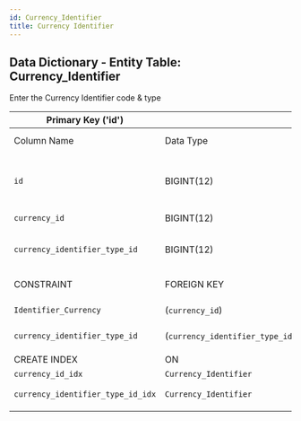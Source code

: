 ```yaml
---
id: Currency_Identifier
title: Currency Identifier
---
```


## Data Dictionary - Entity Table: Currency_Identifier

Enter the Currency Identifier code & type

| Primary Key ('id')||ENGINE = InnoDB|||
|---|---|---|---|---|
|Column Name|Data Type|PK Primary Key, NN-Not Null, Null|Example|Comments|
||
|`id`|BIGINT(12)|PK, NN|1|PrimaryKey-ID (auto creates),'Contains the external identifier of credit limits'|
|`currency_id`|BIGINT(12)|NotNull| 2|Relates to Currency Table|
|`currency_identifier_type_id`|BIGINT(12)|NotNull|12|See Currency_Identifier_Type Table|
||
|CONSTRAINT|FOREIGN KEY|REFERENCES|ON DELETE|ON UPDATE|
|`Identifier_Currency`|(`currency_id`)|`Currency` (`id`)|NO ACTION|NO ACTION|
|`currency_identifier_type_id`|(`currency_identifier_type_id`)|`Currency_Identifier_Type` (`id`)|NO ACTION|NO ACTION|
||
|CREATE INDEX|ON|ASC|VISABLE||
|`currency_id_idx`|`Currency_Identifier`|(`currency_id` ASC)|VISIBLE||
|`currency_identifier_type_id_idx`|`Currency_Identifier`|(`currency_identifier_type_id` ASC)|VISIBLE||
||
